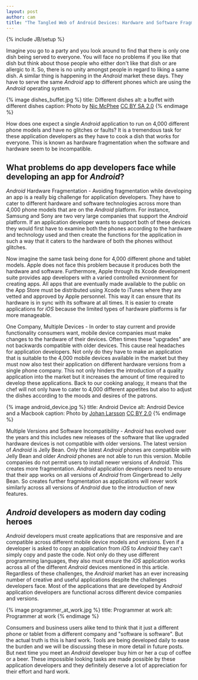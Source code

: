```yaml
---
layout: post
author: cam
title: "The Tangled Web of Android Devices: Hardware and Software Fragmentation"
---
```

{% include JB/setup %}

Imagine you go to a party and you look around to find that there is only one dish being served to everyone. You will face no problems if you like that dish but think about those people who either don't like that dish or are allergic to it. So, there is no unity amongst people in regard to liking a same dish. A similar thing is happening in the *Android* market these days. They have to serve the same *Android* app to different phones which are using the *Android* operating system.

{% image dishes_buffet.jpg %}
  title: Different dishes
  alt: a buffet with different dishes
  caption: Photo by [Nic McPhee](http://www.flickr.com/photos/26406919@N00/107683649) [CC BY SA 2.0](http://creativecommons.org/licenses/by-sa/2.0/)
{% endimage %}

How does one expect a single *Android* application to run on 4,000 different phone models and have no glitches or faults? It is a tremendous task for these application developers as they have to cook a dish that works for everyone. This is known as hardware fragmentation when the software and hardware seem to be incompatible.

## What problems do app developers face while developing an app for *Android*?

*Android* Hardware Fragmentation - Avoiding fragmentation while developing an app is a really big challenge for application developers. They have to cater to different hardware and software technologies across more than 4,000 phone models that are on the *Android* platform. For instance, Samsung and Sony are two very large companies that support the *Android* platform. If an application developer wants to support both of these devices they would first have to examine both the phones according to the hardware and technology used and then create the functions for the application in such a way that it caters to the hardware of both the phones without glitches.

Now imagine the same task being done for 4,000 different phone and tablet models.<!-- more --><span id="more"></span> Apple does not face this problem because it produces both the hardware and software. Furthermore, Apple through its Xcode development suite provides app developers with a varied controlled evnironment for creating apps. All apps that are eventually made available to the public on the App Store must be distributed using Xcode to iTunes where they are vetted and approved by Apple personnel. This way it can ensure that its hardware is in sync with its software at all times. It is easier to create applications for *iOS* because the limited types of hardware platforms is far more manageable.

One Company, Multiple Devices - In order to stay current and provide functionality consumers want, mobile device companies must make changes to the hardware of their devices. Often times these "upgrades" are not backwards compatible with older devices. This cause real headaches for application developers. Not only do they have to make an application that is suitable to the 4,000 mobile devices available in the market but they must now also test their application on different hardware versions from a single phone company. This not only hinders the introduction of a quality application into the market but it increases the amount of time required to develop these applications. Back to our cooking analogy, it means that the chef will not only have to cater to 4,000 different appetites but also to adjust the dishes according to the moods and desires of the patrons.

{% image android_device.jpg %}
  title: Android Device
  alt: Android Device and a Macbook
  caption: Photo by [Johan Larsson](http://www.flickr.com/photos/38305415@N00/5764065643/) [CC BY 2.0](http://creativecommons.org/licenses/by/2.0/)
{% endimage %}

Multiple Versions and Software Incompatibility - *Android* has evolved over the years and this includes new releases of the software that like upgraded hardware devices is not compatible with older versions. The latest version of *Android* is Jelly Bean. Only the latest *Android* phones are compatible with Jelly Bean and older *Android* phones are not able to run this version. Mobile companies do not permit users to install newer versions of *Android*. This creates more fragmentation. *Android* application developers need to ensure that their app works on all versions of *Android* from Gingerbread to Jelly Bean. So creates further fragmentation as applications will never work similarly across all versions of *Android* due to the introduction of new features.

## *Android* developers as modern day coding heroes

*Android* developers must create applications that are responsive and are compatible across different mobile device models and versions. Even if a developer is asked to copy an application from *iOS* to *Android* they can't simply copy and paste the code. Not only do they use different programming languages, they also must ensure the *iOS* application works across all of the different *Android* devices mentioned in this article. Regardless of these challenges, the *Android* market has an ever increasing number of creative and useful applications despite the challenges developers face. Most of the applications that are developed by *Android* application developers are functional across different device companies and versions.

{% image programmer_at_work.jpg %}
  title: Programmer at work
  alt: Programmer at work
{% endimage %}

Consumers and business users alike tend to think that it just a different phone or tablet from a different company and "software is software". But the actual truth is this is hard work. Tools are being developed daily to ease the burden and we will be discussing these in more detail in future posts. But next time you meet an *Android* developer buy him or her a cup of coffee or a beer. These impossible looking tasks are made possible by these application developers and they definitely deserve a lot of appreciation for their effort and hard work.
